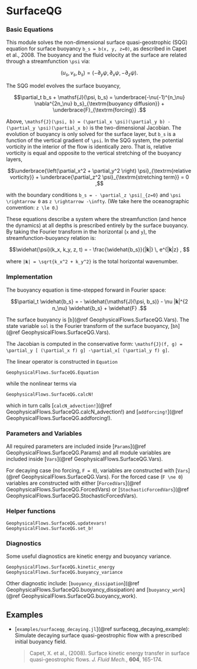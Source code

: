 # SurfaceQG

### Basic Equations

This module solves the non-dimensional surface quasi-geostrophic (SQG) equation for surface 
buoyancy ``b_s = b(x, y, z=0)``, as described in Capet et al., 2008. The buoyancy and the fluid 
velocity at the surface are related through a streamfunction ``\psi`` via:

```math
(u_s, v_s, b_s) = (-\partial_y \psi, \partial_x \psi, -\partial_z \psi) .
```

The SQG model evolves the surface buoyancy,

```math
\partial_t b_s + \mathsf{J}(\psi, b_s) = \underbrace{-\nu(-1)^{n_\nu} \nabla^{2n_\nu} b_s}_{\textrm{buoyancy diffusion}} + \underbrace{F}_{\textrm{forcing}} .
```

Above, ``\mathsf{J}(\psi, b) = (\partial_x \psi)(\partial_y b) - (\partial_y \psi)(\partial_x b)`` 
is the two-dimensional Jacobian. The evolution of buoyancy is only solved for the surface 
layer, but ``b_s`` is a function of the vertical gradient of ``\psi``. In the SQG system, the 
potential vorticity in the interior of the flow is identically zero. That is, relative vorticity 
is equal and opposite to the vertical stretching of the buoyancy layers,

```math
\underbrace{\left(\partial_x^2 + \partial_y^2 \right) \psi}_{\textrm{relative vorticity}} + \underbrace{\partial_z^2 \psi}_{\textrm{stretching term}} = 0 ,
```

with the boundary conditions ``b_s = - \partial_z \psi|_{z=0}`` and ``\psi \rightarrow 0`` as ``z \rightarrow -\infty``. (We take here the oceanographic convention: ``z \le 0``.)

These equations describe a system where the streamfunction (and hence the dynamics) at all depths is prescribed entirely by the surface buoyancy. By taking the Fourier transform in the horizontal (``x`` and ``y``), the streamfunction-buoyancy relation is:

```math
\widehat{\psi}(k_x, k_y, z, t) = - \frac{\widehat{b_s}}{|𝐤|} \, e^{|𝐤|z} , 
```

where ``|𝐤| = \sqrt{k_x^2 + k_y^2}`` is the total horizontal wavenumber.

### Implementation

The buoyancy equation is time-stepped forward in Fourier space:

```math
\partial_t \widehat{b_s} = - \widehat{\mathsf{J}(\psi, b_s)} - \nu |𝐤|^{2 n_\nu} \widehat{b_s} + \widehat{F} .
```

The surface buoyancy is [`b`](@ref GeophysicalFlows.SurfaceQG.Vars). The state variable 
`sol` is the Fourier transform of the surface buoyancy, [`bh`](@ref GeophysicalFlows.SurfaceQG.Vars).

The Jacobian is computed in the conservative form: ``\mathsf{J}(f, g) =
\partial_y [ (\partial_x f) g] -\partial_x[ (\partial_y f) g]``.

The linear operator is constructed in `Equation`

```@docs
GeophysicalFlows.SurfaceQG.Equation
```

while the nonlinear terms via 

```@docs
GeophysicalFlows.SurfaceQG.calcN!
```

which in turn calls [`calcN_advection!`](@ref GeophysicalFlows.SurfaceQG.calcN_advection!) 
and [`addforcing!`](@ref GeophysicalFlows.SurfaceQG.addforcing!).


### Parameters and Variables

All required parameters are included inside [`Params`](@ref GeophysicalFlows.SurfaceQG.Params)
and all module variables are included inside [`Vars`](@ref GeophysicalFlows.SurfaceQG.Vars).

For decaying case (no forcing, ``F = 0``), variables are constructed with [`Vars`](@ref GeophysicalFlows.SurfaceQG.Vars).
For the forced case (``F \ne 0``) variables are constructed with either [`ForcedVars`](@ref GeophysicalFlows.SurfaceQG.ForcedVars)
or [`StochasticForcedVars`](@ref GeophysicalFlows.SurfaceQG.StochasticForcedVars).


### Helper functions

```@docs
GeophysicalFlows.SurfaceQG.updatevars!
GeophysicalFlows.SurfaceQG.set_b!
```


### Diagnostics

Some useful diagnostics are kinetic energy and buoyancy variance.

```@docs
GeophysicalFlows.SurfaceQG.kinetic_energy
GeophysicalFlows.SurfaceQG.buoyancy_variance
```

Other diagnostic include: [`buoyancy_dissipation`](@ref GeophysicalFlows.SurfaceQG.buoyancy_dissipation) and
[`buoyancy_work`](@ref GeophysicalFlows.SurfaceQG.buoyancy_work).


## Examples

- [`examples/surfaceqg_decaying.jl`](@ref surfaceqg_decaying_example): Simulate decaying surface quasi-geostrophic flow 
  with a prescribed initial buoyancy field.

  > Capet, X. et al., (2008). Surface kinetic energy transfer in surface quasi-geostrophic flows. *J. Fluid Mech.*, **604**, 165-174.
